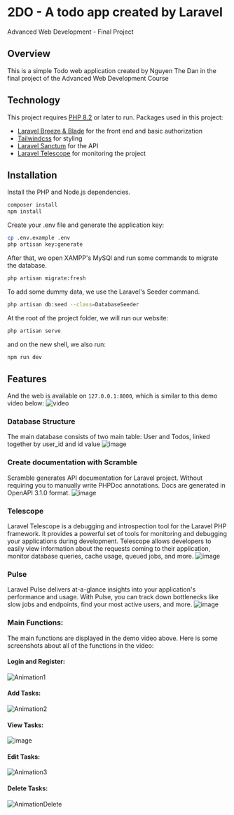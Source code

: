 # 2DO - A todo app created by Laravel
Advanced Web Development - Final Project

## Overview
This is a simple Todo web application created by Nguyen The Dan in the final project of the Advanced Web Development Course

## Technology
This project requires [PHP 8.2](https://windows.php.net/download#php-8.2) or later to run.
Packages used in this project:
- [Laravel Breeze & Blade](https://laravel.com/docs/10.x/starter-kits#breeze-and-blade) for the front end and basic authorization
- [Tailwindcss](https://tailwindcss.com/) for styling
- [Laravel Sanctum](https://laravel.com/docs/10.x/sanctum) for the API
- [Laravel Telescope](https://laravel.com/docs/10.x/telescope) for monitoring the project

## Installation

Install the PHP and Node.js dependencies.

```sh
composer install
npm install
```

Create your .env file and generate the application key:

```sh
cp .env.example .env
php artisan key:generate
```

After that, we open XAMPP's MySQl and run some commands to migrate the database.

```sh
php artisan migrate:fresh
```

To add some dummy data, we use the Laravel's Seeder command.

```sh
php artisan db:seed --class=DatabaseSeeder
```

At the root of the project folder, we will run our website:

```sh
php artisan serve
```

and on the new shell, we also run:
```sh
npm run dev
```
## Features
And the web is available on `127.0.0.1:8000`, which is similar to this demo video below:
![video](https://github.com/MikeJoester/laravel-todo-app/assets/74175443/8d9a18ae-fe5a-4e70-a1b4-a151516a7d08)

### Database Structure
The main database consists of two main table: User and Todos, linked together by user_id and id value
![image](https://github.com/MikeJoester/laravel-todo-app/assets/74175443/99e13518-3a43-4bd6-b5bf-64f6b9cc2868)


### Create documentation with Scramble
Scramble generates API documentation for Laravel project. Without requiring you to manually write PHPDoc annotations. Docs are generated in OpenAPI 3.1.0 format.
![image](https://github.com/MikeJoester/laravel-todo-app/assets/74175443/93205a53-e196-4021-9c18-7c34ca7b060b)

### Telescope
Laravel Telescope is a debugging and introspection tool for the Laravel PHP framework. It provides a powerful set of tools for monitoring and debugging your applications during development. Telescope allows developers to easily view information about the requests coming to their application, monitor database queries, cache usage, queued jobs, and more.
![image](https://github.com/MikeJoester/laravel-todo-app/assets/74175443/32da95ae-0265-4317-8743-d43701a1c638)


### Pulse
Laravel Pulse delivers at-a-glance insights into your application's performance and usage. With Pulse, you can track down bottlenecks like slow jobs and endpoints, find your most active users, and more.
![image](https://github.com/MikeJoester/laravel-todo-app/assets/74175443/47962ab6-a5d1-4302-baa0-55654ae3b84d)

### Main Functions:
The main functions are displayed in the demo video above. Here is some screenshots about all of the functions in the video:
#### Login and Register:
![Animation1](https://github.com/MikeJoester/laravel-todo-app/assets/74175443/612e0270-25bd-4745-aea2-a541676f1726)

#### Add Tasks:
![Animation2](https://github.com/MikeJoester/laravel-todo-app/assets/74175443/fdca5fda-1eef-4335-bf45-70e94e1e80d0)

#### View Tasks:
![image](https://github.com/MikeJoester/laravel-todo-app/assets/74175443/4f217f16-ebfc-41b1-9247-b3b11c1216c5)

#### Edit Tasks:
![Animation3](https://github.com/MikeJoester/laravel-todo-app/assets/74175443/8453177a-5ec3-43cd-96f3-d65d70acd928)

#### Delete Tasks:
![AnimationDelete](https://github.com/MikeJoester/laravel-todo-app/assets/74175443/da28a888-14f3-484d-9a86-c3638c49c680)

